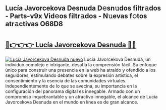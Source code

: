 ## Lucía Javorcekova Desnuda D𝚎sn𝚞dos filtr𝚊dos - Parts-v9x Vid𝚎os filtr𝚊dos - N𝚞evas f𝚘tos atr𝚊ctivas O68D8

# <h2><a href="http://mbb4do8.tromn.icu/?c=Luc%c3%ada+Javorcekova+Desnuda">🔗👉👉👉 Lucía Javorcekova Desnuda 🔗🔗</a></h2>

[![Lucía Javorcekova Desnuda nuevo](https://i.imgur.com/pEAQMta.gif)](http://mbb4do8.tromn.icu/?c=Luc%c3%ada+Javorcekova+Desnuda)
Lucía Javorcekova Desnuda, un individuo complejo e intrigante, desafía la comprensión fácil. Su enfoque único para construir una presencia en la web ha atraído y ofendido a los seguidores, estimulando debates sobre la expresión artística, el consentimiento y la esencia de las comunidades virtuales. Independientemente de lo que se avecina, su importancia en la configuración del panorama digital es innegable. Armado con un compromiso inquebrantable y un atractivo innegable, el alcance de Lucía Javorcekova Desnuda en el mundo en línea es de gran alcance.
